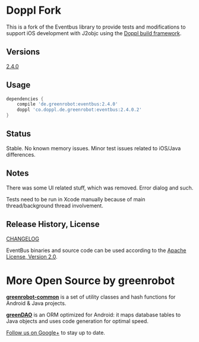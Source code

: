# Doppl Fork

This is a fork of the Eventbus library to provide tests and modifications to support 
iOS development with J2objc using the [Doppl build framework](http://doppl.co/).

## Versions

[2.4.0](https://github.com/doppllib/EventBus)

## Usage

```groovy
dependencies {
    compile 'de.greenrobot:eventbus:2.4.0'
    doppl 'co.doppl.de.greenrobot:eventbus:2.4.0.2'
}
```

## Status

Stable. No known memory issues. Minor test issues related to iOS/Java differences.

## Notes

There was some UI related stuff, which was removed. Error dialog and such.

Tests need to be run in Xcode manually because of main thread/background thread involvement.

Release History, License
------------------------
[CHANGELOG](CHANGELOG.md)

EventBus binaries and source code can be used according to the [Apache License, Version 2.0](LICENSE).

More Open Source by greenrobot
==============================
[__greenrobot-common__](https://github.com/greenrobot/greenrobot-common) is a set of utility classes and hash functions for Android & Java projects.

[__greenDAO__](https://github.com/greenrobot/greenDAO) is an ORM optimized for Android: it maps database tables to Java objects and uses code generation for optimal speed.

[Follow us on Google+](https://plus.google.com/b/114381455741141514652/+GreenrobotDe/posts) to stay up to date.
